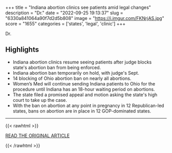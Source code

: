 +++
title = "Indiana abortion clinics see patients amid legal changes"
description = "Dr."
date = "2022-09-25 19:13:37"
slug = "6330a841064a90f7d2d5b808"
image = "https://i.imgur.com/FKNrjAS.jpg"
score = "1655"
categories = ['states', 'legal', 'clinic']
+++

Dr.

## Highlights

- Indiana abortion clinics resume seeing patients after judge blocks state's abortion ban from being enforced.
- Indiana abortion ban temporarily on hold, with judge's Sept.
- 14 blocking of Ohio abortion ban on nearly all abortions.
- Women’s Med will continue sending Indiana patients to Ohio for the procedure until Indiana has an 18-hour waiting period on abortions.
- The state filed a promised appeal and motion asking the state's high court to take up the case.
- With the ban on abortion at any point in pregnancy in 12 Republican-led states, bans on abortion are in place in 12 GOP-dominated states.

---

{{< rawhtml >}}
  <p class="article-category">
    <a target="_blank" href="https://www.nbcnews.com/news/us-news/indiana-abortion-clinics-see-patients-legal-changes-rcna49324">READ THE ORIGINAL ARTICLE</a>
  </p>
{{< /rawhtml >}}
